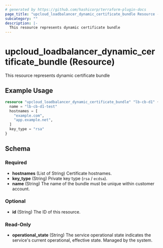```yaml
---
# generated by https://github.com/hashicorp/terraform-plugin-docs
page_title: "upcloud_loadbalancer_dynamic_certificate_bundle Resource - terraform-provider-upcloud"
subcategory: ""
description: |-
  This resource represents dynamic certificate bundle
---
```


# upcloud_loadbalancer_dynamic_certificate_bundle (Resource)

This resource represents dynamic certificate bundle

## Example Usage

```terraform
resource "upcloud_loadbalancer_dynamic_certificate_bundle" "lb-cb-d1" {
  name = "lb-cb-d1-test"
  hostnames = [
    "example.com",
    "app.example.net",
  ]
  key_type = "rsa"
}
```

<!-- schema generated by tfplugindocs -->
## Schema

### Required

- **hostnames** (List of String) Certificate hostnames.
- **key_type** (String) Private key type (`rsa` / `ecdsa`).
- **name** (String) The name of the bundle must be unique within customer account.

### Optional

- **id** (String) The ID of this resource.

### Read-Only

- **operational_state** (String) The service operational state indicates the service's current operational, effective state. Managed by the system.


